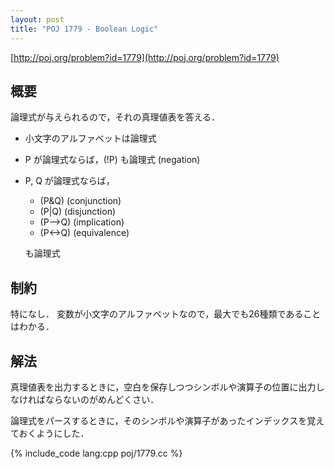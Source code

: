 ```yaml
---
layout: post
title: "POJ 1779 - Boolean Logic"
---
```

[http://poj.org/problem?id=1779](http://poj.org/problem?id=1779)

## 概要
論理式が与えられるので，それの真理値表を答える．

- 小文字のアルファベットは論理式
- P が論理式ならば，(!P) も論理式 (negation)
- P, Q が論理式ならば，
  - (P&Q) (conjunction)
  - (P|Q) (disjunction)
  - (P-->Q) (implication)
  - (P<->Q) (equivalence)

  も論理式

## 制約
特になし．
変数が小文字のアルファベットなので，最大でも26種類であることはわかる．

## 解法
真理値表を出力するときに，空白を保存しつつシンボルや演算子の位置に出力しなければならないのがめんどくさい．

論理式をパースするときに，そのシンボルや演算子があったインデックスを覚えておくようにした．

{% include_code lang:cpp poj/1779.cc %}
